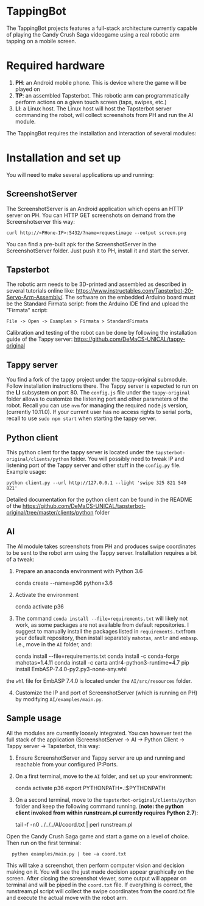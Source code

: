 # TappingBot
The TappingBot projects features a full-stack architecture currently capable of playing the Candy Crush Saga videogame using a real robotic arm tapping on a mobile screen.

# Required hardware

 1. __PH__: an Android mobile phone. This is device where the game will be played on
 2. __TP__: an assembled Tapsterbot. This robotic arm can programmatically perform actions on a given touch screen (taps, swipes, etc.)
 3. __LI__: a Linux host. The Linux host will host the Tapsterbot server commanding the robot, will collect screenshots from PH and run the AI module.

The TappingBot requires the installation and interaction of several modules:

# Installation and set up

You will need to make several applications up and running:

 ## ScreenshotServer
 
 The ScreenshotServer is an Android application which opens an HTTP server on PH. You can HTTP GET screenshots on demand from the Screenshotserver this way:
  
    curl http://<PHone-IP>:5432/?name=requestimage --output screen.png
    
 You can find a pre-built apk for the ScreenshotServer in the ScreenshotServer folder. Just push it to PH, install it and start the server.
 
 ## Tapsterbot
 
 The robotic arm needs to be 3D-printed and assembled as described in several tutorials online like: https://www.instructables.com/Tapsterbot-20-Servo-Arm-Assembly/.
 The software on the embedded Arduino board must be the Standard Firmata script: from the Arduino IDE find and upload the "Firmata" script: 
 
    File -> Open -> Examples > Firmata > StandardFirmata
 
 Calibration and testing of the robot can be done by following the installation guide of the Tappy server: https://github.com/DeMaCS-UNICAL/tappy-original
 
 ## Tappy server
 
 You find a fork of the tappy project under the tappy-original submodule. Follow installation instructions there. The Tappy server is expected to run on the __LI__ subsystem on port 80. The `config.js` file under the `tappy-original` folder allows to customize the listening port and other parameters of the robot.
 Recall you can use `nvm` for managing the required node.js version,  (currently 10.11.0).
 If your current user has no access rights to serial ports, recall to use `sudo npm start` when starting the tappy server.
 
 ## Python client
 
 This python client for the tappy server is located under the `tapsterbot-original/clients/python` folder. You will possibly need to tweak IP and listening port of the Tappy server and other stuff in the `config.py` file. Example usage:
 
    python client.py --url http://127.0.0.1 --light 'swipe 325 821 540 821'
    
Detailed documentation for the python client can be found in the README of the https://github.com/DeMaCS-UNICAL/tapsterbot-original/tree/master/clients/python folder

## AI

The AI module takes screenshots from PH and produces swipe coordinates to be sent to the robot arm using the Tappy server. Installation requires a bit of a tweak:

1. Prepare an anaconda environment with Python 3.6

      conda create --name=p36 python=3.6
      
2. Activate the environment

      conda activate p36
      
3. The command `conda install --file=requirements.txt` will likely not work, as some packages are not available from default repositories. I suggest to manually install the packages listed in `requirements.txt`from your default repository, then install separately `mahotas`, `antlr` and `embasp`. I.e., move in the `AI` folder, and:

      conda install --file=requirements.txt
      conda install -c conda-forge mahotas=1.4.11
      conda install -c carta antlr4-python3-runtime=4.7
      pip install EmbASP-7.4.0-py2.py3-none-any.whl
      
the `whl` file for EmbASP 7.4.0 is located under the `AI/src/resources` folder.
      
4. Customize the IP and port of ScreenshotServer (which is running on PH) by modifying `AI/examples/main.py`.

## Sample usage

All the modules are currently loosely integrated. You can however test the full stack of the application (ScreenshotServer -> AI -> Python Client -> Tappy server -> Tapsterbot, this way:

1. Ensure ScreenshotServer and Tappy server are up and running and reachable from your configured IP:Ports.
2. On a first terminal, move to the `AI` folder, and set up your environment:

      conda activate p36
      export PYTHONPATH=.:$PYTHONPATH
      
3. On a second terminal, move to the `tapsterbot-original/clients/python` folder and keep the following command running. (__note: the python client invoked from within runstream.pl currently requires Python 2.7__):

      tail -f -n0 ../../../AI/coord.txt | perl runstream.pl
      
Open the Candy Crush Saga game and start a game on a level of choice. Then run on the first terminal:
      
      python examples/main.py | tee -a coord.txt
      
This will take a screenshot, then perform computer vision and decision making on it. You will see the just made decision appear graphically on the screen. After closing the screenshot viewer, some output will appear on terminal and will be piped in the `coord.txt` file. If everything is correct, the runstream.pl script will collect the swipe coordinates from the coord.txt file and execute the actual move with the robot arm.





    







 
